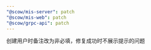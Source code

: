 ```yaml
---
"@scow/mis-server": patch
"@scow/mis-web": patch
"@scow/grpc-api": patch
---
```


创建用户时备注改为非必填，修复成功时不展示提示的问题
